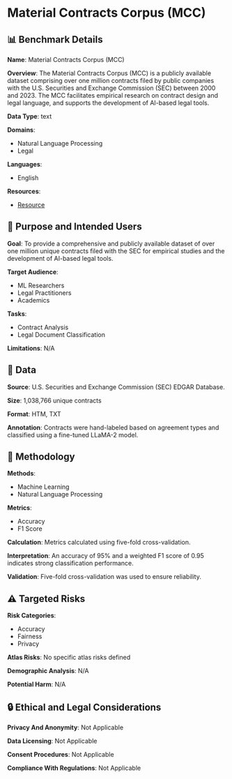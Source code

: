 # Material Contracts Corpus (MCC)

## 📊 Benchmark Details

**Name**: Material Contracts Corpus (MCC)

**Overview**: The Material Contracts Corpus (MCC) is a publicly available dataset comprising over one million contracts filed by public companies with the U.S. Securities and Exchange Commission (SEC) between 2000 and 2023. The MCC facilitates empirical research on contract design and legal language, and supports the development of AI-based legal tools.

**Data Type**: text

**Domains**:
- Natural Language Processing
- Legal

**Languages**:
- English

**Resources**:
- [Resource](https://mcc.law.stanford.edu)

## 🎯 Purpose and Intended Users

**Goal**: To provide a comprehensive and publicly available dataset of over one million unique contracts filed with the SEC for empirical studies and the development of AI-based legal tools.

**Target Audience**:
- ML Researchers
- Legal Practitioners
- Academics

**Tasks**:
- Contract Analysis
- Legal Document Classification

**Limitations**: N/A

## 💾 Data

**Source**: U.S. Securities and Exchange Commission (SEC) EDGAR Database.

**Size**: 1,038,766 unique contracts

**Format**: HTM, TXT

**Annotation**: Contracts were hand-labeled based on agreement types and classified using a fine-tuned LLaMA-2 model.

## 🔬 Methodology

**Methods**:
- Machine Learning
- Natural Language Processing

**Metrics**:
- Accuracy
- F1 Score

**Calculation**: Metrics calculated using five-fold cross-validation.

**Interpretation**: An accuracy of 95% and a weighted F1 score of 0.95 indicates strong classification performance.

**Validation**: Five-fold cross-validation was used to ensure reliability.

## ⚠️ Targeted Risks

**Risk Categories**:
- Accuracy
- Fairness
- Privacy

**Atlas Risks**:
No specific atlas risks defined

**Demographic Analysis**: N/A

**Potential Harm**: N/A

## 🔒 Ethical and Legal Considerations

**Privacy And Anonymity**: Not Applicable

**Data Licensing**: Not Applicable

**Consent Procedures**: Not Applicable

**Compliance With Regulations**: Not Applicable
